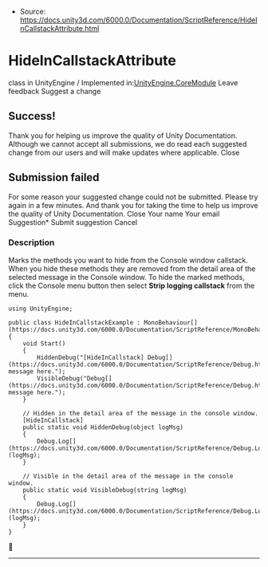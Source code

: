 * Source: https://docs.unity3d.com/6000.0/Documentation/ScriptReference/HideInCallstackAttribute.html

# HideInCallstackAttribute
class in UnityEngine
/
Implemented in:[UnityEngine.CoreModule](https://docs.unity3d.com/6000.0/Documentation/ScriptReference/UnityEngine.CoreModule.html)
Leave feedback
Suggest a change
## Success!
Thank you for helping us improve the quality of Unity Documentation. Although we cannot accept all submissions, we do read each suggested change from our users and will make updates where applicable.
Close
## Submission failed
For some reason your suggested change could not be submitted. Please <a>try again</a> in a few minutes. And thank you for taking the time to help us improve the quality of Unity Documentation.
Close
Your name Your email Suggestion* Submit suggestion
Cancel
### Description
Marks the methods you want to hide from the Console window callstack. When you hide these methods they are removed from the detail area of the selected message in the Console window.
To hide the marked methods, click the Console menu button then select **Strip logging callstack** from the menu.
```
using UnityEngine;  
  
public class HideInCallstackExample : MonoBehaviour[](https://docs.unity3d.com/6000.0/Documentation/ScriptReference/MonoBehaviour.html)
{
    void Start()
    {
        HiddenDebug("[HideInCallstack] Debug[](https://docs.unity3d.com/6000.0/Documentation/ScriptReference/Debug.html) message here.");
        VisibleDebug("Debug[](https://docs.unity3d.com/6000.0/Documentation/ScriptReference/Debug.html) message here.");
    }  
  
    // Hidden in the detail area of the message in the console window.
    [HideInCallstack]
    public static void HiddenDebug(object logMsg)
    {
        Debug.Log[](https://docs.unity3d.com/6000.0/Documentation/ScriptReference/Debug.Log.html)(logMsg);
    }  
  
    // Visible in the detail area of the message in the console window.
    public static void VisibleDebug(string logMsg)
    {
        Debug.Log[](https://docs.unity3d.com/6000.0/Documentation/ScriptReference/Debug.Log.html)(logMsg);
    }
}

```

* * *
